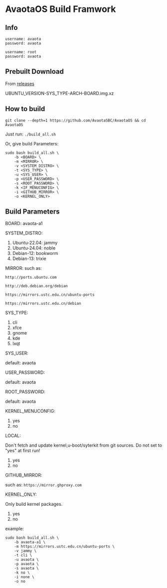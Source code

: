 # AvaotaOS Build Framwork

## Info

```
username: avaota
password: avaota

username: root
password: avaota
```

## Prebuilt Download

From [releases](https://github.com/AvaotaSBC/AvaotaOS/releases)

UBUNTU_VERSION-SYS_TYPE-ARCH-BOARD.img.xz

## How to build

```
git clone --depth=1 https://github.com/AvaotaSBC/AvaotaOS && cd AvaotaOS

```

Just run: `./build_all.sh`


Or, give build Parameters:

```
sudo bash build_all.sh \
    -b <BOARD> \
    -m <MIRROR> \
    -v <SYSTEM_DISTRO> \
    -t <SYS_TYPE> \
    -u <SYS_USER> \
    -p <USER_PASSWORD> \
    -s <ROOT_PASSWORD> \
    -k <IF_MENUCONFIG> \
    -i <GITHUB_MIRROR> \
    -o <KERNEL_ONLY>
```

## Build Parameters

BOARD: avaota-a1

SYSTEM_DISTRO:
1.  Ubuntu-22.04: jammy
2.  Ubuntu-24.04: noble
3.  Debian-12: bookworm
4.  Debian-13: trixie

MIRROR:
such as: 

`http://ports.ubuntu.com`

`http://deb.debian.org/debian`

`https://mirrors.ustc.edu.cn/ubuntu-ports`

`https://mirrors.ustc.edu.cn/debian`

SYS_TYPE:
1.  cli
2.  xfce
3.  gnome
4.  kde
5.  lxqt

SYS_USER:

default: avaota

USER_PASSWORD:

default: avaota

ROOT_PASSWORD:

default: avaota

KERNEL_MENUCONFIG:
1.  yes
2.  no

LOCAL:

Don't fetch and update kernel,u-boot/syterkit from git sources.
Do not set to "yes" at first run!

1.  yes
2.  no

GITHUB_MIRROR:

such as: `https://mirror.ghproxy.com`

KERNEL_ONLY:

Only build kernel packages.

1.  yes
2.  no

example: 

```
sudo bash build_all.sh \
    -b avaota-a1 \
    -m https://mirrors.ustc.edu.cn/ubuntu-ports \
    -v jammy \
    -t cli \
    -u avaota \
    -p avaota \
    -s avaota \
    -k no \
    -i none \
    -o no
```

